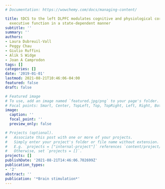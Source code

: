 ```yaml
---
# Documentation: https://wowchemy.com/docs/managing-content/

title: tDCS to the left DLPFC modulates cognitive and physiological correlates of
  executive function in a state-dependent manner
subtitle: ''
summary: ''
authors:
- Laura Dubreuil-Vall
- Peggy Chau
- Giulio Ruffini
- Alik S Widge
- Joan A Camprodon
tags: []
categories: []
date: '2019-01-01'
lastmod: 2021-08-21T10:46:06-04:00
featured: false
draft: false

# Featured image
# To use, add an image named `featured.jpg/png` to your page's folder.
# Focal points: Smart, Center, TopLeft, Top, TopRight, Left, Right, BottomLeft, Bottom, BottomRight.
image:
  caption: ''
  focal_point: ''
  preview_only: false

# Projects (optional).
#   Associate this post with one or more of your projects.
#   Simply enter your project's folder or file name without extension.
#   E.g. `projects = ["internal-project"]` references `content/project/deep-learning/index.md`.
#   Otherwise, set `projects = []`.
projects: []
publishDate: '2021-08-21T14:46:06.702699Z'
publication_types:
- '2'
abstract: ''
publication: '*Brain stimulation*'
---
```

